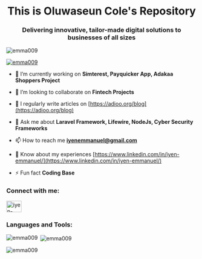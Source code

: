 <h1 align="center">This is Oluwaseun Cole's Repository</h1>
<h3 align="center">Delivering innovative, tailor-made digital solutions to businesses of all sizes</h3>

<p align="left"> <img src="https://komarev.com/ghpvc/?username=emma009&label=Profile%20views&color=0e75b6&style=flat" alt="emma009" /> </p>

<p align="left"> <a href="https://github.com/ryo-ma/github-profile-trophy"><img src="https://github-profile-trophy.vercel.app/?username=emma009" alt="emma009" /></a> </p>

- 🔭 I’m currently working on **Simterest, Payquicker App, Adakaa Shoppers Project**

- 👯 I’m looking to collaborate on **Fintech Projects**

- 📝 I regularly write articles on [https://adioo.org/blog](https://adioo.org/blog)

- 💬 Ask me about **Laravel Framework, Lifewire, NodeJs, Cyber Security Frameworks**

- 📫 How to reach me **iyenemmanuel@gmail.com**

- 📄 Know about my experiences [https://www.linkedin.com/in/iyen-emmanuel/](https://www.linkedin.com/in/iyen-emmanuel/)

- ⚡ Fun fact **Coding Base**

<h3 align="left">Connect with me:</h3>
<p align="left">
<a href="https://linkedin.com/in/iyen-emmanuel" target="blank"><img align="center" src="https://raw.githubusercontent.com/rahuldkjain/github-profile-readme-generator/master/src/images/icons/Social/linked-in-alt.svg" alt="iyen-emmanuel" height="30" width="40" /></a>
</p>

<h3 align="left">Languages and Tools:</h3>
<p align="left">
  <!-- Same tools list as before -->
  <!-- Your icons go here unchanged -->
</p>

<p><img align="left" src="https://github-readme-stats.vercel.app/api/top-langs?username=emma009&show_icons=true&locale=en&layout=compact" alt="emma009" /></p>

<p>&nbsp;<img align="center" src="https://github-readme-stats.vercel.app/api?username=emma009&show_icons=true&locale=en" alt="emma009" /></p>

<p><img align="center" src="https://github-readme-streak-stats.herokuapp.com/?user=emma009&" alt="emma009" /></p>

